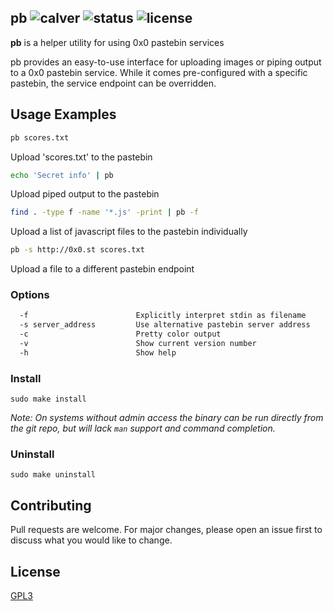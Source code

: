 pb ![calver](https://img.shields.io/badge/calver-2018.08.16-22bfda.svg?style=flat-square) ![status](https://img.shields.io/badge/status-working-green.svg?style=flat-square) ![license](https://img.shields.io/badge/license-GPL3-blue.svg?style=flat-square)
------

**pb** is a helper utility for using 0x0 pastebin services

pb  provides  an  easy-to-use  interface  for  uploading images or piping output to a 0x0
pastebin service. While it comes pre-configured with a  specific  pastebin,  the  service
endpoint can be overridden.

## Usage Examples

```bash
pb scores.txt
```

Upload 'scores.txt' to the pastebin

```bash
echo 'Secret info' | pb
```

Upload piped output to the pastebin

```bash
find . -type f -name '*.js' -print | pb -f
```

Upload a list of javascript files to the pastebin individually

```bash
pb -s http://0x0.st scores.txt
```

Upload a file to a different pastebin endpoint

### Options

```bash
  -f                        Explicitly interpret stdin as filename
  -s server_address         Use alternative pastebin server address
  -c                        Pretty color output
  -v                        Show current version number
  -h                        Show help
```

### Install

`sudo make install`

_Note: On systems without admin access the binary can be run directly from the
git repo, but will lack `man` support and command completion._

### Uninstall

`sudo make uninstall`

## Contributing

Pull requests are welcome. For major changes, please open an issue first to
discuss what you would like to change.

## License
[GPL3](LICENSE)
